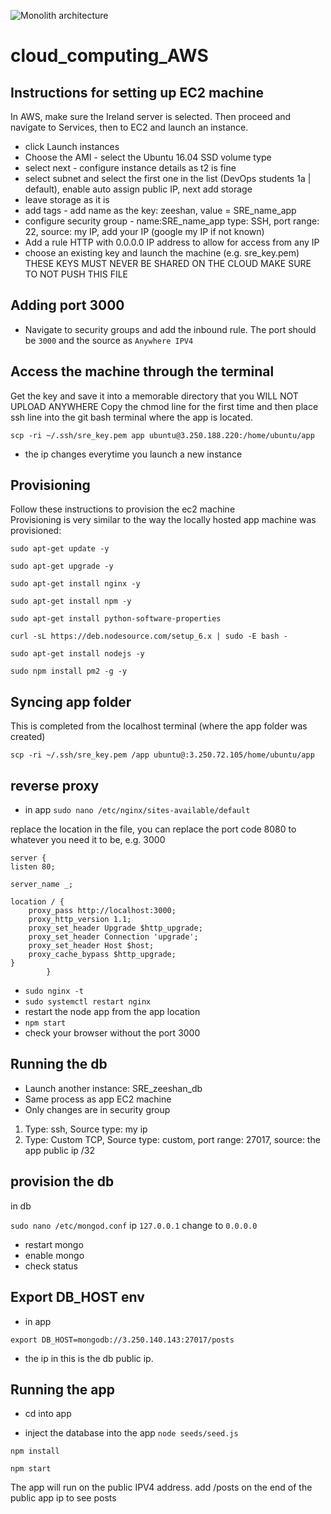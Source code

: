 ![Monolith architecture](https://user-images.githubusercontent.com/88186084/131873390-14a52f16-c301-42b1-8145-0ea20d099fb2.jpg)
# cloud_computing_AWS
## Instructions for setting up EC2 machine

In AWS, make sure the Ireland server is selected. Then proceed and navigate to Services, then to EC2 and launch an instance.

- click Launch instances
- Choose the AMI - select the Ubuntu 16.04 SSD volume type
- select next - configure instance details as t2 is fine
- select subnet and select the first one in the list (DevOps students 1a | default), enable auto assign public IP, next add storage
- leave storage as it is
- add tags - add name as the key: zeeshan, value = SRE_name_app
- configure security group - name:SRE_name_app  type: SSH, port range: 22, source: my IP, add your IP (google my IP if not known)
- Add a rule HTTP with 0.0.0.0 IP address to allow for access from any IP
- choose an existing key and launch the machine (e.g. sre_key.pem) THESE KEYS MUST NEVER BE SHARED ON THE CLOUD MAKE SURE TO NOT PUSH THIS FILE

## Adding port 3000
- Navigate to security groups and add the inbound rule. The port should be `3000` and the source as `Anywhere IPV4` 


## Access the machine through the terminal
Get the key and save it into a memorable directory that you WILL NOT UPLOAD ANYWHERE
Copy the chmod line for the first time and then place ssh line into the git bash terminal where the app is located. 

`scp -ri ~/.ssh/sre_key.pem app ubuntu@3.250.188.220:/home/ubuntu/app`
- the ip changes everytime you launch a new instance

## Provisioning
Follow these instructions to provision the ec2 machine  
Provisioning is very similar to the way the locally hosted app machine was provisioned:

`sudo apt-get update -y`

`sudo apt-get upgrade -y`

`sudo apt-get install nginx -y`

`sudo apt-get install npm -y`

`sudo apt-get install python-software-properties`

`curl -sL https://deb.nodesource.com/setup_6.x | sudo -E bash -`

`sudo apt-get install nodejs -y`

`sudo npm install pm2 -g -y`
    

## Syncing app folder
This is completed from the localhost terminal (where the app folder was created)

`scp -ri ~/.ssh/sre_key.pem /app ubuntu@:3.250.72.105/home/ubuntu/app`


## reverse proxy
- in app
`sudo nano /etc/nginx/sites-available/default`

replace the location in the file, you can replace the port code 8080 to whatever you need it to be, e.g. 3000

    server {
    listen 80;

    server_name _;

    location / {
        proxy_pass http://localhost:3000;      
        proxy_http_version 1.1;
        proxy_set_header Upgrade $http_upgrade;
        proxy_set_header Connection 'upgrade'; 
        proxy_set_header Host $host;
        proxy_cache_bypass $http_upgrade;      
    }
            }

            
- `sudo nginx -t`
- `sudo systemctl restart nginx`
- restart the node app from the app location
- `npm start`
- check your browser without the port 3000


## Running the db
- Launch another instance: SRE_zeeshan_db
- Same process as app EC2 machine
- Only changes are in security group

1. Type: ssh, Source type: my ip
2. Type: Custom TCP, Source type: custom, port range: 27017, source: the app public ip /32


## provision the db
in db

`sudo nano /etc/mongod.conf`
ip `127.0.0.1` change to `0.0.0.0`

- restart mongo
- enable mongo
- check status


## Export DB_HOST env
- in app

`export DB_HOST=mongodb://3.250.140.143:27017/posts`

- the ip in this is the db public ip.


## Running the app
- cd into app

- inject the database into the app `node seeds/seed.js`

`npm install`

`npm start`

The app will run on the public IPV4 address. add /posts on the end of the public app ip to see posts

